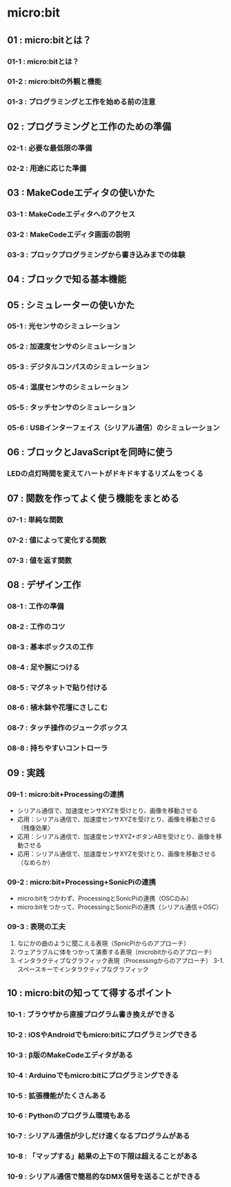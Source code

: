# micro:bit

## 01 : micro:bitとは？
### 01-1 : micro:bitとは？
### 01-2 : micro:bitの外観と機能
### 01-3 : プログラミングと工作を始める前の注意

## 02 : プログラミングと工作のための準備
### 02-1 : 必要な最低限の準備
### 02-2 : 用途に応じた準備

## 03 : MakeCodeエディタの使いかた
### 03-1 : MakeCodeエディタへのアクセス
### 03-2 : MakeCodeエディタ画面の説明
### 03-3 : プロックプログラミングから書き込みまでの体験

## 04 : ブロックで知る基本機能

## 05 : シミュレーターの使いかた
### 05-1 : 光センサのシミュレーション
### 05-2 : 加速度センサのシミュレーション
### 05-3 : デジタルコンパスのシミュレーション
### 05-4 : 温度センサのシミュレーション
### 05-5 : タッチセンサのシミュレーション
### 05-6 : USBインターフェイス（シリアル通信）のシミュレーション

## 06 : ブロックとJavaScriptを同時に使う
### LEDの点灯時間を変えてハートがドキドキするリズムをつくる

## 07 : 関数を作ってよく使う機能をまとめる
### 07-1 : 単純な関数
### 07-2 : 値によって変化する関数
### 07-3 : 値を返す関数

## 08 : デザイン工作
### 08-1 : 工作の準備
### 08-2 : 工作のコツ
### 08-3 : 基本ボックスの工作
### 08-4 : 足や腕につける
### 08-5 : マグネットで貼り付ける
### 08-6 : 植木鉢や花壇にさしこむ
### 08-7 : タッチ操作のジュークボックス
### 08-8 : 持ちやすいコントローラ

## 09 : 実践
### 09-1 : micro:bit+Processingの連携
+ シリアル通信で、加速度センサXYZを受けとり、画像を移動させる
+ 応用：シリアル通信で、加速度センサXYZを受けとり、画像を移動させる（残像効果）
+ 応用：シリアル通信で、加速度センサXYZ+ボタンABを受けとり、画像を移動させる
+ 応用：シリアル通信で、加速度センサXYZを受けとり、画像を移動させる（なめらか）

### 09-2 : micro:bit+Processing+SonicPiの連携
+ micro:bitをつかわず、ProcessingとSonicPiの連携（OSCのみ）
+ micro:bitをつかって、ProcessingとSonicPiの連携（シリアル通信＋OSC）

### 09-3 : 表現の工夫
1. なにかの曲のように聞こえる表現（SpnicPiからのアプローチ）
2. ウェアラブルに体をつかって演奏する表現（microbitからのアプローチ）
3. インタラクティブなグラフィック表現（Processingからのアプローチ）
3-1. スペースキーでインタラクティブなグラフィック
## 10 : micro:bitの知ってて得するポイント
### 10-1 : ブラウザから直接プログラム書き換えができる
### 10-2 : iOSやAndroidでもmicro:bitにプログラミングできる
### 10-3 : β版のMakeCodeエディタがある
### 10-4 : Arduinoでもmicro:bitにプログラミングできる
### 10-5 : 拡張機能がたくさんある
### 10-6 : Pythonのプログラム環境もある
### 10-7 : シリアル通信が少しだけ速くなるプログラムがある
### 10-8 : 「マップする」結果の上下の下限は超えることがある
### 10-9 : シリアル通信で簡易的なDMX信号を送ることができる

